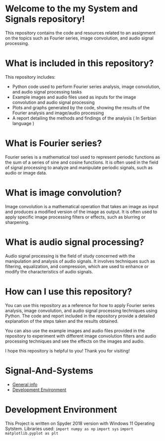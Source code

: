 # Welcome to the my System and Signals repository!

This repository contains the code and resources related to an assignment on the topics such as Fourier series, image convolution, and audio signal processing.

# What is included in this repository?

This repository includes:

  * Python code used to perform Fourier series analysis, image convolution, and audio signal processing tasks
  * Example images and audio files used as inputs for the image convolution and audio signal processing
  * Plots and graphs generated by the code, showing the results of the Fourier analysis and image/audio processing
  * A report detailing the methods and findings of the analysis ( In Serbian language )

# What is Fourier series?
Fourier series is a mathematical tool used to represent periodic functions as the sum of a series of sine and cosine functions. It is often used in the field of signal processing to analyze and manipulate periodic signals, such as audio or image data.

# What is image convolution?
Image convolution is a mathematical operation that takes an image as input and produces a modified version of the image as output. It is often used to apply specific image processing filters or effects, such as blurring or sharpening.

# What is audio signal processing?
Audio signal processing is the field of study concerned with the manipulation and analysis of audio signals. It involves techniques such as filtering, equalization, and compression, which are used to enhance or modify the characteristics of audio signals.

# How can I use this repository?
You can use this repository as a reference for how to apply Fourier series analysis, image convolution, and audio signal processing techniques using Python. The code and report included in the repository provide a detailed explanation of the steps taken and the results obtained.

You can also use the example images and audio files provided in the repository to experiment with different image convolution filters and audio processing techniques and see the effects on the images and audio.

I hope this repository is helpful to you! Thank you for visiting!

# Signal-And-Systems
* [General info](#general-info)
* [Development Environment](#development-environment)


# Development Environment
This Project is written on Spyder 2018 version with Windows 11 Operating Sytstem.
Libraries used:
`import numpy as np`
`import sys`
`import matplotlib.pyplot as plt`

